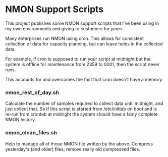 # NMON Support Scripts

This project publishes some NMON support scripts that I've been using
in my own environments and giving to customers for *years*.

Many enterprises run NMON using cron. This allows for consistent collection
of data for capacity planning, but can leave holes in the collected data.

For example, if cron is supposed to run your script at midnight but the system
is offline for maintenance from 2359 to 0001, then the script never runs.

This accounts for and overcomes the fact that cron doesn't have a memory.

### nmon_rest_of_day.sh

Calculate the number of samples required to collect data
until midnight, and just collect that. So if this script is started from
/etc/inittab on boot and is re-run from crontab at midnight the system should
have a fairly complete NMON history.


### nmon_clean_files.sh 

Help to manage all of those NMON file written by the above. Compress yesterday's
(and older) files; remove really old compressed files.

